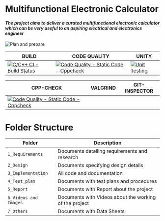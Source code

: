 # Multifunctional Electronic Calculator

#### *The project aims to deliver a curated multifunctional electronic calculator which can be very useful to an aspiring electrical and electronics engineer*
![Plan and prepare](https://user-images.githubusercontent.com/80444408/124429895-14429580-dd8c-11eb-8152-ad048d59db7f.png)

BUILD              | CODE QUALITY                             |UNITY     |
-------------------| -----------------------------------------|----------|
[![C/C++ CI - Build Status](https://github.com/GENESIS2021Q1/sdlc2-team-1/actions/workflows/C-build.yml/badge.svg)](https://github.com/GENESIS2021Q1/sdlc2-team-1/actions/workflows/C-build.yml)|[![Code Quality - Static Code - Cppcheck](https://github.com/GENESIS2021Q1/sdlc2-team-1/actions/workflows/cppcheck.yml/badge.svg)](https://github.com/GENESIS2021Q1/sdlc2-team-1/actions/workflows/cppcheck.yml)  |[![Unit Testing](https://github.com/GENESIS2021Q1/sdlc2-team-1/actions/workflows/unitTest.yml/badge.svg)](https://github.com/GENESIS2021Q1/sdlc2-team-1/actions/workflows/unitTest.yml) |
                   
CPP-CHECK          | VALGRIND                             |GIT-INSPECTOR|
-------------------| -----------------------------------------|----------|
[![Code Quality - Static Code - Cppcheck](https://github.com/GENESIS2021Q1/sdlc2-team-1/actions/workflows/cppcheck.yml/badge.svg)](https://github.com/GENESIS2021Q1/sdlc2-team-1/actions/workflows/cppcheck.yml)|               |          |                 

# Folder Structure
Folder             | Description
-------------------| -----------------------------------------
`1_Requirements`   | Documents detailing requirements and research
`2_Design`         | Documents specifying design details
`3_Implementation` | All code and documentation
`4_Test_plan`      | Documents with test plans and procedures
`5_Report`         |  Documents with Report about the project               
`6_Videos and Images`| Documents with Videos about the working of the project
`7_Others   `      | Documents with Data Sheets



